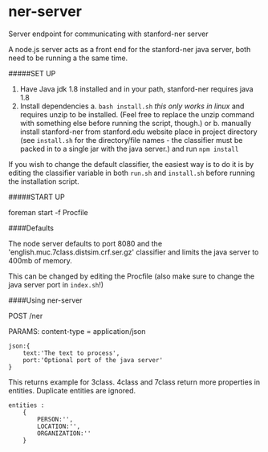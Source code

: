 # ner-server
Server endpoint for communicating with stanford-ner server

A node.js server acts as a front end for the stanford-ner java server, both need to be running a the same time.


#####SET UP
1. Have Java jdk 1.8 installed and in your path, stanford-ner requires java 1.8
2. Install dependencies
	 a. `bash install.sh` *this only works in linux* and requires unzip to be installed. (Feel free to replace the unzip command with something else before running the script, though.)
	or
	 b. manually install stanford-ner from stanford.edu website place in project directory (see `install.sh` for the directory/file names - the classifier must be packed in to a single jar with the java server.)
		and run `npm install`


If you wish to change the default classifier, the easiest way is to do it is by editing the classifier variable in both `run.sh` and `install.sh` before running the installation script.

#####START UP

foreman start -f Procfile

####Defaults

The node server defaults to port 8080 and the 'english.muc.7class.distsim.crf.ser.gz' classifier and limits the java server to 400mb of memory.

This can be changed by editing the Procfile (also make sure to change the java server port in `index.sh`!)



####Using ner-server

POST /ner

PARAMS:
content-type = application/json

	json:{
		text:'The text to process',
		port:'Optional port of the java server'
	}

This returns
example for 3class. 4class and 7class return more properties in entities. Duplicate entities are ignored.

	entities :
		{
			PERSON:'',
			LOCATION:'',
			ORGANIZATION:''
		}
